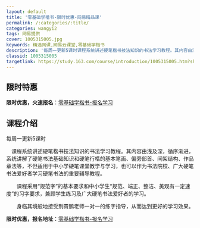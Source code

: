 ```yaml
---
layout: default
title: '零基础学楷书-限时优惠-网易精品课'
permalink: /:categories/:title/
categories: wangyi2
tags: 网易提供
cover: 1005315005.jpg
keywords: 精选网课,网易云课堂,零基础学楷书
description: '每周一更新5课时课程系统讲述硬笔楷书技法知识的书法学习教程。其内容由浅及深，循序渐进，系统讲解了硬笔书法基础知识和硬笔行'
classid: 1005315005
targetlink: https://study.163.com/course/introduction/1005315005.htm?share=1&shareId=1025206652&utm_campaign=share&utm_medium=iphoneShare&utm_source=&utm_u=1025206652
---
```


## 限时特惠

**限时优惠，火速报名**：[零基础学楷书-报名学习](https://study.163.com/course/introduction/1005315005.htm?share=1&shareId=1025206652&utm_campaign=share&utm_medium=iphoneShare&utm_source=&utm_u=1025206652)

## 课程介绍

每周一更新5课时



　课程系统讲述硬笔楷书技法知识的书法学习教程。其内容由浅及深，循序渐进，系统讲解了硬笔书法基础知识和硬笔行楷的基本笔画、偏旁部首、间架结构、作品章法等，不但适用于中小学硬笔课堂教学与学习，也可以作为书法院校、广大硬笔书法爱好者学习硬笔书法的重要辅导教程。

　　课程采用“规范字”的基本要求和中小学生“规范、端正、整洁、美观有一定速度”的习字要求，兼顾学生练习及广大硬笔书法爱好者的学习。

　　身临其境般地接受荆霄鹏老师一对一的练字指导，从而达到更好的学习效果。

**限时优惠，报名地址**：[零基础学楷书-报名学习](https://study.163.com/course/introduction/1005315005.htm?share=1&shareId=1025206652&utm_campaign=share&utm_medium=iphoneShare&utm_source=&utm_u=1025206652)

